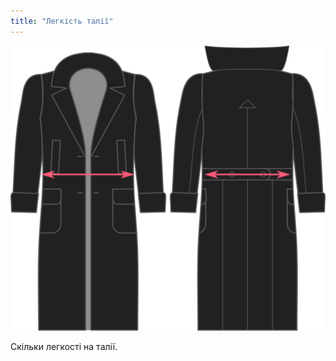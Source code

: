 ```yaml
---
title: "Легкість талії"
---
```


![Легкість талії](./waistease.svg)

Скільки легкості на талії.




